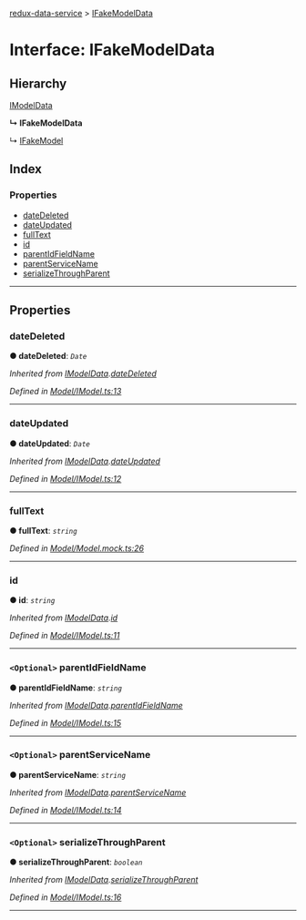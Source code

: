 [redux-data-service](../README.md) > [IFakeModelData](../interfaces/ifakemodeldata.md)

# Interface: IFakeModelData

## Hierarchy

 [IModelData](imodeldata.md)

**↳ IFakeModelData**

↳  [IFakeModel](ifakemodel.md)

## Index

### Properties

* [dateDeleted](ifakemodeldata.md#datedeleted)
* [dateUpdated](ifakemodeldata.md#dateupdated)
* [fullText](ifakemodeldata.md#fulltext)
* [id](ifakemodeldata.md#id)
* [parentIdFieldName](ifakemodeldata.md#parentidfieldname)
* [parentServiceName](ifakemodeldata.md#parentservicename)
* [serializeThroughParent](ifakemodeldata.md#serializethroughparent)

---

## Properties

<a id="datedeleted"></a>

###  dateDeleted

**● dateDeleted**: *`Date`*

*Inherited from [IModelData](imodeldata.md).[dateDeleted](imodeldata.md#datedeleted)*

*Defined in [Model/IModel.ts:13](https://github.com/Rediker-Software/redux-data-service/blob/ad33f93/src/Model/IModel.ts#L13)*

___
<a id="dateupdated"></a>

###  dateUpdated

**● dateUpdated**: *`Date`*

*Inherited from [IModelData](imodeldata.md).[dateUpdated](imodeldata.md#dateupdated)*

*Defined in [Model/IModel.ts:12](https://github.com/Rediker-Software/redux-data-service/blob/ad33f93/src/Model/IModel.ts#L12)*

___
<a id="fulltext"></a>

###  fullText

**● fullText**: *`string`*

*Defined in [Model/Model.mock.ts:26](https://github.com/Rediker-Software/redux-data-service/blob/ad33f93/src/Model/Model.mock.ts#L26)*

___
<a id="id"></a>

###  id

**● id**: *`string`*

*Inherited from [IModelData](imodeldata.md).[id](imodeldata.md#id)*

*Defined in [Model/IModel.ts:11](https://github.com/Rediker-Software/redux-data-service/blob/ad33f93/src/Model/IModel.ts#L11)*

___
<a id="parentidfieldname"></a>

### `<Optional>` parentIdFieldName

**● parentIdFieldName**: *`string`*

*Inherited from [IModelData](imodeldata.md).[parentIdFieldName](imodeldata.md#parentidfieldname)*

*Defined in [Model/IModel.ts:15](https://github.com/Rediker-Software/redux-data-service/blob/ad33f93/src/Model/IModel.ts#L15)*

___
<a id="parentservicename"></a>

### `<Optional>` parentServiceName

**● parentServiceName**: *`string`*

*Inherited from [IModelData](imodeldata.md).[parentServiceName](imodeldata.md#parentservicename)*

*Defined in [Model/IModel.ts:14](https://github.com/Rediker-Software/redux-data-service/blob/ad33f93/src/Model/IModel.ts#L14)*

___
<a id="serializethroughparent"></a>

### `<Optional>` serializeThroughParent

**● serializeThroughParent**: *`boolean`*

*Inherited from [IModelData](imodeldata.md).[serializeThroughParent](imodeldata.md#serializethroughparent)*

*Defined in [Model/IModel.ts:16](https://github.com/Rediker-Software/redux-data-service/blob/ad33f93/src/Model/IModel.ts#L16)*

___

